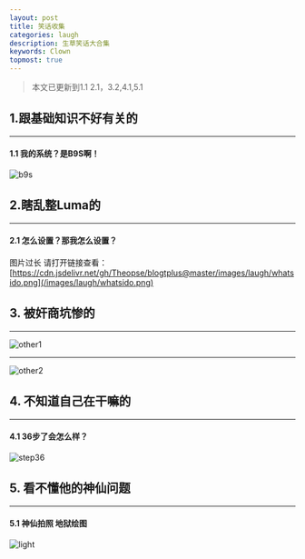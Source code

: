 ```yaml
---
layout: post
title: 笑话收集
categories: laugh
description: 生草笑话大合集
keywords: Clown
topmost: true
---
```


> 本文已更新到1.1 2.1，3.2,4.1,5.1

## 1.跟基础知识不好有关的

---

#### 1.1 我的系统？是B9S啊！

![b9s](/images/mysystemisb9s.png)

## 2.瞎乱整Luma的
---

#### 2.1 怎么设置？那我怎么设置？

图片过长 请打开链接查看：[https://cdn.jsdelivr.net/gh/Theopse/blogtplus@master/images/laugh/whatsido.png](/images/laugh/whatsido.png)

## 3. 被奸商坑惨的

---

![other1](/images/laugh/Ce.png)

---

![other2](/images/laugh/ahasda.png)

## 4. 不知道自己在干嘛的
---

#### 4.1 36步了会怎么样？


![step36](/images/laugh/step36will.jpg)


## 5. 看不懂他的神仙问题
---

#### 5.1 神仙拍照 地狱绘图

![light](/images/laugh/light.jpg)
